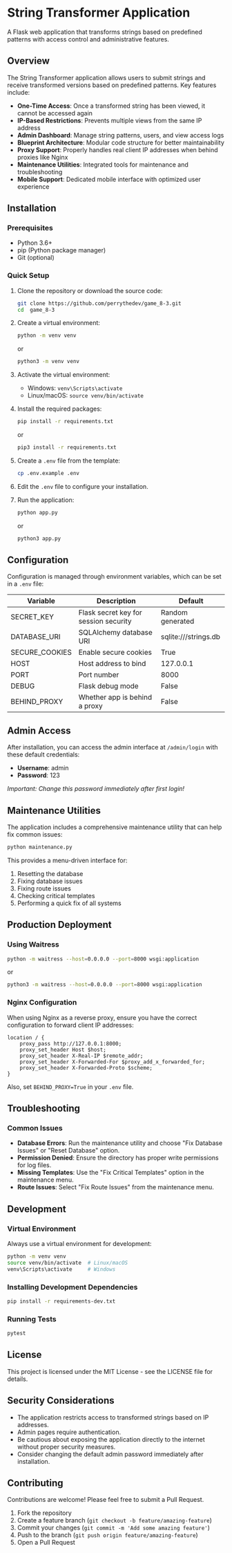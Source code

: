# String Transformer Application

A Flask web application that transforms strings based on predefined patterns with access control and administrative features.

## Overview

The String Transformer application allows users to submit strings and receive transformed versions based on predefined patterns. Key features include:

- **One-Time Access**: Once a transformed string has been viewed, it cannot be accessed again
- **IP-Based Restrictions**: Prevents multiple views from the same IP address
- **Admin Dashboard**: Manage string patterns, users, and view access logs
- **Blueprint Architecture**: Modular code structure for better maintainability
- **Proxy Support**: Properly handles real client IP addresses when behind proxies like Nginx
- **Maintenance Utilities**: Integrated tools for maintenance and troubleshooting
- **Mobile Support**: Dedicated mobile interface with optimized user experience

## Installation

### Prerequisites

- Python 3.6+ 
- pip (Python package manager)
- Git (optional)

### Quick Setup

1. Clone the repository or download the source code:
   ```bash
   git clone https://github.com/perrythedev/game_8-3.git
   cd  game_8-3
   ```

2. Create a virtual environment:
   ```bash
   python -m venv venv
   ```
   or
   ```bash
   python3 -m venv venv
   ```

3. Activate the virtual environment:
   - Windows: `venv\Scripts\activate`
   - Linux/macOS: `source venv/bin/activate`

4. Install the required packages:
   ```bash
   pip install -r requirements.txt
   ```
   or
   ```bash
   pip3 install -r requirements.txt
   ```

5. Create a `.env` file from the template:
   ```bash
   cp .env.example .env
   ```
   
6. Edit the `.env` file to configure your installation.

7. Run the application:
   ```bash
   python app.py
   ```
   or
   ```bash
   python3 app.py
   ```
   
## Configuration

Configuration is managed through environment variables, which can be set in a `.env` file:

| Variable | Description | Default |
|----------|-------------|---------|
| SECRET_KEY | Flask secret key for session security | Random generated |
| DATABASE_URI | SQLAlchemy database URI | sqlite:///strings.db |
| SECURE_COOKIES | Enable secure cookies | True |
| HOST | Host address to bind | 127.0.0.1 |
| PORT | Port number | 8000 |
| DEBUG | Flask debug mode | False |
| BEHIND_PROXY | Whether app is behind a proxy | False |

## Admin Access

After installation, you can access the admin interface at `/admin/login` with these default credentials:

- **Username**: admin
- **Password**: 123

*Important: Change this password immediately after first login!*

## Maintenance Utilities

The application includes a comprehensive maintenance utility that can help fix common issues:

```bash
python maintenance.py
```

This provides a menu-driven interface for:

1. Resetting the database
2. Fixing database issues
3. Fixing route issues
4. Checking critical templates
5. Performing a quick fix of all systems

## Production Deployment

### Using Waitress

```bash
python -m waitress --host=0.0.0.0 --port=8000 wsgi:application
```
or
```bash
python3 -m waitress --host=0.0.0.0 --port=8000 wsgi:application
```

### Nginx Configuration

When using Nginx as a reverse proxy, ensure you have the correct configuration to forward client IP addresses:

```nginx
location / {
    proxy_pass http://127.0.0.1:8000;
    proxy_set_header Host $host;
    proxy_set_header X-Real-IP $remote_addr;
    proxy_set_header X-Forwarded-For $proxy_add_x_forwarded_for;
    proxy_set_header X-Forwarded-Proto $scheme;
}
```

Also, set `BEHIND_PROXY=True` in your `.env` file.

## Troubleshooting

### Common Issues

- **Database Errors**: Run the maintenance utility and choose "Fix Database Issues" or "Reset Database" option.
- **Permission Denied**: Ensure the directory has proper write permissions for log files.
- **Missing Templates**: Use the "Fix Critical Templates" option in the maintenance menu.
- **Route Issues**: Select "Fix Route Issues" from the maintenance menu.

## Development

### Virtual Environment

Always use a virtual environment for development:

```bash
python -m venv venv
source venv/bin/activate  # Linux/macOS
venv\Scripts\activate     # Windows
```

### Installing Development Dependencies

```bash
pip install -r requirements-dev.txt
```

### Running Tests

```bash
pytest
```

## License

This project is licensed under the MIT License - see the LICENSE file for details.

## Security Considerations

- The application restricts access to transformed strings based on IP addresses.
- Admin pages require authentication.
- Be cautious about exposing the application directly to the internet without proper security measures.
- Consider changing the default admin password immediately after installation.

## Contributing

Contributions are welcome! Please feel free to submit a Pull Request.

1. Fork the repository
2. Create a feature branch (`git checkout -b feature/amazing-feature`)
3. Commit your changes (`git commit -m 'Add some amazing feature'`)
4. Push to the branch (`git push origin feature/amazing-feature`)
5. Open a Pull Request
